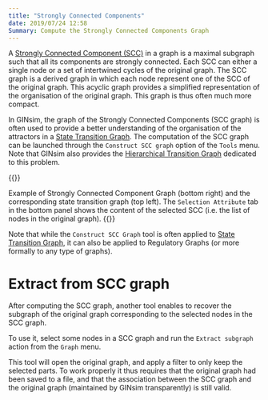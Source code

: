 ```yaml
---
title: "Strongly Connected Components"
date: 2019/07/24 12:58
Summary: Compute the Strongly Connected Components Graph
---
```



A [Strongly Connected Component (SCC)](http://en.wikipedia.org/wiki/Strongly_connected_component)
in a graph is a maximal subgraph such that all its components are strongly
connected. Each SCC can either a single node or a set of intertwined cycles
of the original graph.
The SCC graph is a derived graph in which each node represent one of the SCC
of the original graph.	This acyclic graph provides a simplified representation
of the organisation of the original graph. This graph is thus often much more compact.


In GINsim, the graph of the Strongly Connected Components (SCC graph) is often
used to provide a better understanding of the organisation of the attractors in
a [State Transition Graph](/doc/simulation/transition_graphs).
The computation of the SCC graph can be launched through the ``Construct SCC graph``
option of the ``Tools`` menu.
Note that GINsim also provides the [Hierarchical Transition Graph](/doc/simulation/transition_graphs)
dedicated to this problem.

{{<fig src="scc.png" title="Strongly Connected Components graph">}}

Example of Strongly Connected Component Graph (bottom right) and
the corresponding state transition graph (top left). 
The ``Selection Attribute`` tab in the bottom panel shows
the content of the selected SCC (i.e. the list of nodes
in the original graph).
{{</fig>}}


Note that while the ``Construct SCC Graph`` tool is often applied to
[State Transition Graph](/doc/simulation/transition_graphs), it can
also be applied to Regulatory Graphs (or more formally to any type of graphs).


Extract from SCC graph
======================


After computing the SCC graph, another tool enables to recover the subgraph
of the original graph corresponding to the selected nodes in the SCC graph.


To use it, select some nodes in a SCC graph and run the ``Extract subgraph``
action from the ``Graph`` menu.

This tool will open the original graph, and apply a filter to only keep the
selected parts. To work properly it thus requires that the original graph 
had been saved to a file, and that the association between the SCC graph 
and the original graph (maintained by GINsim transparently) is still valid.

